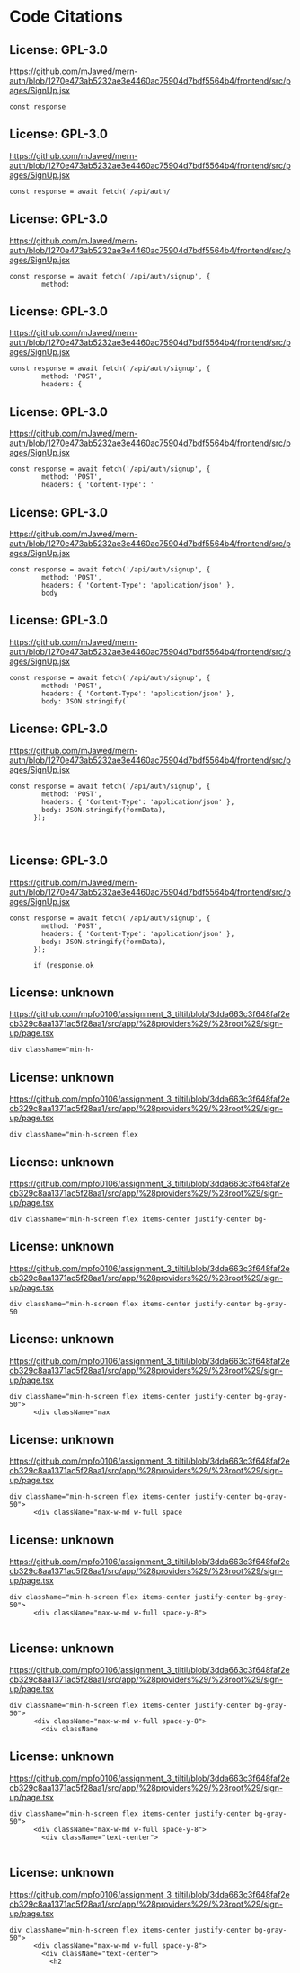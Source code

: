 # Code Citations

## License: GPL-3.0
https://github.com/mJawed/mern-auth/blob/1270e473ab5232ae3e4460ac75904d7bdf5564b4/frontend/src/pages/SignUp.jsx

```
const response
```


## License: GPL-3.0
https://github.com/mJawed/mern-auth/blob/1270e473ab5232ae3e4460ac75904d7bdf5564b4/frontend/src/pages/SignUp.jsx

```
const response = await fetch('/api/auth/
```


## License: GPL-3.0
https://github.com/mJawed/mern-auth/blob/1270e473ab5232ae3e4460ac75904d7bdf5564b4/frontend/src/pages/SignUp.jsx

```
const response = await fetch('/api/auth/signup', {
        method: 
```


## License: GPL-3.0
https://github.com/mJawed/mern-auth/blob/1270e473ab5232ae3e4460ac75904d7bdf5564b4/frontend/src/pages/SignUp.jsx

```
const response = await fetch('/api/auth/signup', {
        method: 'POST',
        headers: {
```


## License: GPL-3.0
https://github.com/mJawed/mern-auth/blob/1270e473ab5232ae3e4460ac75904d7bdf5564b4/frontend/src/pages/SignUp.jsx

```
const response = await fetch('/api/auth/signup', {
        method: 'POST',
        headers: { 'Content-Type': '
```


## License: GPL-3.0
https://github.com/mJawed/mern-auth/blob/1270e473ab5232ae3e4460ac75904d7bdf5564b4/frontend/src/pages/SignUp.jsx

```
const response = await fetch('/api/auth/signup', {
        method: 'POST',
        headers: { 'Content-Type': 'application/json' },
        body
```


## License: GPL-3.0
https://github.com/mJawed/mern-auth/blob/1270e473ab5232ae3e4460ac75904d7bdf5564b4/frontend/src/pages/SignUp.jsx

```
const response = await fetch('/api/auth/signup', {
        method: 'POST',
        headers: { 'Content-Type': 'application/json' },
        body: JSON.stringify(
```


## License: GPL-3.0
https://github.com/mJawed/mern-auth/blob/1270e473ab5232ae3e4460ac75904d7bdf5564b4/frontend/src/pages/SignUp.jsx

```
const response = await fetch('/api/auth/signup', {
        method: 'POST',
        headers: { 'Content-Type': 'application/json' },
        body: JSON.stringify(formData),
      });

      
```


## License: GPL-3.0
https://github.com/mJawed/mern-auth/blob/1270e473ab5232ae3e4460ac75904d7bdf5564b4/frontend/src/pages/SignUp.jsx

```
const response = await fetch('/api/auth/signup', {
        method: 'POST',
        headers: { 'Content-Type': 'application/json' },
        body: JSON.stringify(formData),
      });

      if (response.ok
```


## License: unknown
https://github.com/mpfo0106/assignment_3_tiltil/blob/3dda663c3f648faf2ecb329c8aa1371ac5f28aa1/src/app/%28providers%29/%28root%29/sign-up/page.tsx

```
div className="min-h-
```


## License: unknown
https://github.com/mpfo0106/assignment_3_tiltil/blob/3dda663c3f648faf2ecb329c8aa1371ac5f28aa1/src/app/%28providers%29/%28root%29/sign-up/page.tsx

```
div className="min-h-screen flex
```


## License: unknown
https://github.com/mpfo0106/assignment_3_tiltil/blob/3dda663c3f648faf2ecb329c8aa1371ac5f28aa1/src/app/%28providers%29/%28root%29/sign-up/page.tsx

```
div className="min-h-screen flex items-center justify-center bg-
```


## License: unknown
https://github.com/mpfo0106/assignment_3_tiltil/blob/3dda663c3f648faf2ecb329c8aa1371ac5f28aa1/src/app/%28providers%29/%28root%29/sign-up/page.tsx

```
div className="min-h-screen flex items-center justify-center bg-gray-50
```


## License: unknown
https://github.com/mpfo0106/assignment_3_tiltil/blob/3dda663c3f648faf2ecb329c8aa1371ac5f28aa1/src/app/%28providers%29/%28root%29/sign-up/page.tsx

```
div className="min-h-screen flex items-center justify-center bg-gray-50">
      <div className="max
```


## License: unknown
https://github.com/mpfo0106/assignment_3_tiltil/blob/3dda663c3f648faf2ecb329c8aa1371ac5f28aa1/src/app/%28providers%29/%28root%29/sign-up/page.tsx

```
div className="min-h-screen flex items-center justify-center bg-gray-50">
      <div className="max-w-md w-full space
```


## License: unknown
https://github.com/mpfo0106/assignment_3_tiltil/blob/3dda663c3f648faf2ecb329c8aa1371ac5f28aa1/src/app/%28providers%29/%28root%29/sign-up/page.tsx

```
div className="min-h-screen flex items-center justify-center bg-gray-50">
      <div className="max-w-md w-full space-y-8">
        
```


## License: unknown
https://github.com/mpfo0106/assignment_3_tiltil/blob/3dda663c3f648faf2ecb329c8aa1371ac5f28aa1/src/app/%28providers%29/%28root%29/sign-up/page.tsx

```
div className="min-h-screen flex items-center justify-center bg-gray-50">
      <div className="max-w-md w-full space-y-8">
        <div className
```


## License: unknown
https://github.com/mpfo0106/assignment_3_tiltil/blob/3dda663c3f648faf2ecb329c8aa1371ac5f28aa1/src/app/%28providers%29/%28root%29/sign-up/page.tsx

```
div className="min-h-screen flex items-center justify-center bg-gray-50">
      <div className="max-w-md w-full space-y-8">
        <div className="text-center">
          
```


## License: unknown
https://github.com/mpfo0106/assignment_3_tiltil/blob/3dda663c3f648faf2ecb329c8aa1371ac5f28aa1/src/app/%28providers%29/%28root%29/sign-up/page.tsx

```
div className="min-h-screen flex items-center justify-center bg-gray-50">
      <div className="max-w-md w-full space-y-8">
        <div className="text-center">
          <h2
```

